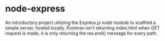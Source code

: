 # node-express
An introductory project utilizing the Express.js node module to scaffold a simple server, hosted locally.
Postman isn't returning index.html when GET request is made, it is only returning the res.end() message for every path.
